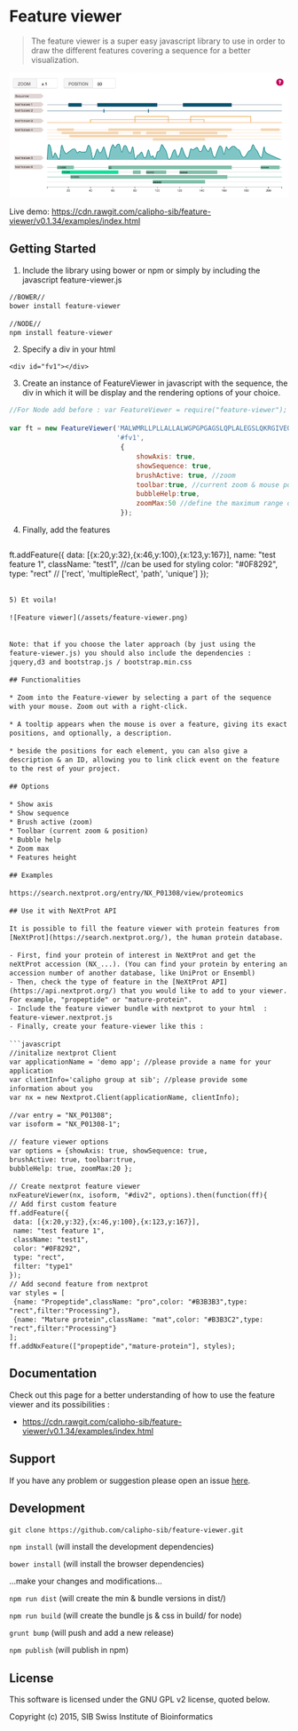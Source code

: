 # Feature viewer

> The feature viewer is a super easy javascript library to use in order to draw the different features covering a sequence for a better visualization.

![Feature viewer](/assets/FV_SCSHT.png)

Live demo: https://cdn.rawgit.com/calipho-sib/feature-viewer/v0.1.34/examples/index.html

## Getting Started

1) Include the library using bower or npm or simply by including the javascript feature-viewer.js
```
//BOWER//
bower install feature-viewer

//NODE//
npm install feature-viewer
```

2) Specify a div in your html
```
<div id="fv1"></div>
```

3) Create an instance of FeatureViewer in javascript with the sequence, the div in which it will be display and the rendering options of your choice.
```javascript
//For Node add before : var FeatureViewer = require("feature-viewer"); //

var ft = new FeatureViewer('MALWMRLLPLLALLALWGPGPGAGSLQPLALEGSLQKRGIVEQCCTSICSLYQLE',
                           '#fv1',
                            {
                                showAxis: true,
                                showSequence: true,
                                brushActive: true, //zoom
                                toolbar:true, //current zoom & mouse position
                                bubbleHelp:true, 
                                zoomMax:50 //define the maximum range of the zoom
                            });
```

4) Finally, add the features
   ```javascript
ft.addFeature({
       data: [{x:20,y:32},{x:46,y:100},{x:123,y:167}],
       name: "test feature 1",
       className: "test1", //can be used for styling
       color: "#0F8292",
       type: "rect" // ['rect', 'multipleRect', 'path', 'unique']
   });
   ```
   
5) Et voila!

![Feature viewer](/assets/feature-viewer.png)


Note: that if you choose the later approach (by just using the feature-viewer.js) you should also include the dependencies :  jquery,d3 and bootstrap.js / bootstrap.min.css

## Functionalities

* Zoom into the Feature-viewer by selecting a part of the sequence with your mouse. Zoom out with a right-click.

* A tooltip appears when the mouse is over a feature, giving its exact positions, and optionally, a description.
 
* beside the positions for each element, you can also give a description & an ID, allowing you to link click event on the feature to the rest of your project.

## Options

* Show axis
* Show sequence
* Brush active (zoom)
* Toolbar (current zoom & position)
* Bubble help 
* Zoom max
* Features height

## Examples 

https://search.nextprot.org/entry/NX_P01308/view/proteomics

## Use it with NeXtProt API

It is possible to fill the feature viewer with protein features from [NeXtProt](https://search.nextprot.org/), the human protein database.   

- First, find your protein of interest in NeXtProt and get the neXtProt accession (NX_...). (You can find your protein by entering an accession number of another database, like UniProt or Ensembl)   
- Then, check the type of feature in the [NeXtProt API](https://api.nextprot.org/) that you would like to add to your viewer. For example, "propeptide" or "mature-protein".
- Include the feature viewer bundle with nextprot to your html  : feature-viewer.nextprot.js
- Finally, create your feature-viewer like this :

```javascript
//initalize nextprot Client
var applicationName = 'demo app'; //please provide a name for your application
var clientInfo='calipho group at sib'; //please provide some information about you
var nx = new Nextprot.Client(applicationName, clientInfo);
        
//var entry = "NX_P01308";
var isoform = "NX_P01308-1";

// feature viewer options
var options = {showAxis: true, showSequence: true,
brushActive: true, toolbar:true,
bubbleHelp: true, zoomMax:20 };

// Create nextprot feature viewer
nxFeatureViewer(nx, isoform, "#div2", options).then(function(ff){
// Add first custom feature
ff.addFeature({
    data: [{x:20,y:32},{x:46,y:100},{x:123,y:167}],
    name: "test feature 1",
    className: "test1",
    color: "#0F8292",
    type: "rect",
    filter: "type1"
});
// Add second feature from nextprot
var styles = [
    {name: "Propeptide",className: "pro",color: "#B3B3B3",type: "rect",filter:"Processing"}, 
    {name: "Mature protein",className: "mat",color: "#B3B3C2",type: "rect",filter:"Processing"}
 ]; 
ff.addNxFeature(["propeptide","mature-protein"], styles);

```
## Documentation

Check out this page for a better understanding of how to use the feature viewer and its possibilities :
* https://cdn.rawgit.com/calipho-sib/feature-viewer/v0.1.34/examples/index.html

## Support

If you have any problem or suggestion please open an issue [here](https://github.com/calipho-sib/feature-viewer/issues).

## Development

`git clone https://github.com/calipho-sib/feature-viewer.git` 

`npm install`  (will install the development dependencies)

`bower install`  (will install the browser dependencies)

...make your changes and modifications...

`npm run dist` (will create the min & bundle versions in dist/)

`npm run build` (will create the bundle js & css in build/ for node)

`grunt bump` (will push and add a new release)

`npm publish` (will publish in npm)



## License 

This software is licensed under the GNU GPL v2 license, quoted below.

Copyright (c) 2015, SIB Swiss Institute of Bioinformatics


